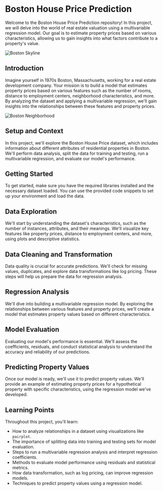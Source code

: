 # Boston House Price Prediction

Welcome to the Boston House Price Prediction repository! In this project, we will delve into the world of real estate valuation using a multivariable regression model. Our goal is to estimate property prices based on various characteristics, allowing us to gain insights into what factors contribute to a property's value.

![Boston Skyline](https://i.imgur.com/WKQ0nH2.jpg)

## Introduction

Imagine yourself in 1970s Boston, Massachusetts, working for a real estate development company. Your mission is to build a model that estimates property prices based on various features such as the number of rooms, distance to employment centers, neighborhood characteristics, and more. By analyzing the dataset and applying a multivariable regression, we'll gain insights into the relationships between these features and property prices.

![Boston Neighborhood](https://i.imgur.com/WfUSSP7.png)

## Setup and Context

In this project, we'll explore the Boston House Price dataset, which includes information about different attributes of residential properties in Boston. We'll perform data analysis, split the data for training and testing, run a multivariable regression, and evaluate our model's performance.

## Getting Started

To get started, make sure you have the required libraries installed and the necessary dataset loaded. You can use the provided code snippets to set up your environment and load the data.

## Data Exploration

We'll start by understanding the dataset's characteristics, such as the number of instances, attributes, and their meanings. We'll visualize key features like property prices, distance to employment centers, and more, using plots and descriptive statistics.

## Data Cleaning and Transformation

Data quality is crucial for accurate predictions. We'll check for missing values, duplicates, and explore data transformations like log pricing. These steps will help us prepare the data for regression analysis.

## Regression Analysis

We'll dive into building a multivariable regression model. By exploring the relationships between various features and property prices, we'll create a model that estimates property values based on different characteristics.

## Model Evaluation

Evaluating our model's performance is essential. We'll assess the coefficients, residuals, and conduct statistical analysis to understand the accuracy and reliability of our predictions.

## Predicting Property Values

Once our model is ready, we'll use it to predict property values. We'll provide an example of estimating property prices for a hypothetical property with specific characteristics, using the regression model we've developed.

## Learning Points

Throughout this project, you'll learn:

- How to analyze relationships in a dataset using visualizations like `pairplot`.
- The importance of splitting data into training and testing sets for model evaluation.
- Steps to run a multivariable regression analysis and interpret regression coefficients.
- Methods to evaluate model performance using residuals and statistical metrics.
- How data transformation, such as log pricing, can improve regression models.
- Techniques to predict property values using a regression model.
